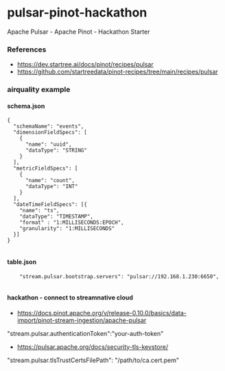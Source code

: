 # pulsar-pinot-hackathon

Apache Pulsar - Apache Pinot - Hackathon Starter

### References

* https://dev.startree.ai/docs/pinot/recipes/pulsar
* https://github.com/startreedata/pinot-recipes/tree/main/recipes/pulsar


### airquality example


#### schema.json

````
{
  "schemaName": "events",
  "dimensionFieldSpecs": [
    {
      "name": "uuid",
      "dataType": "STRING"
    }
  ],
  "metricFieldSpecs": [
    {
      "name": "count",
      "dataType": "INT"
    }
  ],
  "dateTimeFieldSpecs": [{
    "name": "ts",
    "dataType": "TIMESTAMP",
    "format" : "1:MILLISECONDS:EPOCH",
    "granularity": "1:MILLISECONDS"
  }]
}
    
````

#### table.json

````
    "stream.pulsar.bootstrap.servers": "pulsar://192.168.1.230:6650",
    
````


#### hackathon - connect to streamnative cloud

* https://docs.pinot.apache.org/v/release-0.10.0/basics/data-import/pinot-stream-ingestion/apache-pulsar


"stream.pulsar.authenticationToken":"your-auth-token"

* https://pulsar.apache.org/docs/security-tls-keystore/


"stream.pulsar.tlsTrustCertsFilePath": "/path/to/ca.cert.pem"

